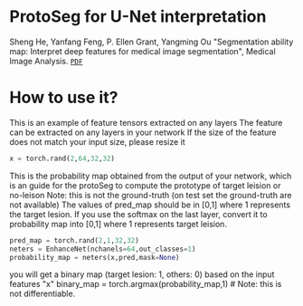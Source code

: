 # ProtoSeg for U-Net interpretation

Sheng He, Yanfang Feng, P. Ellen Grant, Yangming Ou "Segmentation ability map: Interpret deep features for medical image segmentation", Medical Image Analysis. [`PDF`](https://www.sciencedirect.com/science/article/pii/S1361841522003541)

# How to use it?

This is an example of feature tensors extracted on any layers
The feature can be extracted on any layers in your network
If the size of the feature does not match your input size, please resize it 

```Python
x = torch.rand(2,64,32,32) 
```

This is the probability map obtained from the output of your network, which is 
an guide for the protoSeg to compute the prototype of target leision or no-leison
Note: this is not the ground-truth (on test set the ground-truth are not available)
The values of pred_map should be in [0,1] where 1 represents the target lesion.
If you use the softmax on the last layer, convert it to probability map into [0,1] where 1 represents target leision.

```Python
pred_map = torch.rand(2,1,32,32) 
neters = EnhanceNet(nchanels=64,out_classes=1)
probability_map = neters(x,pred,mask=None)
```

you will get a binary map (target lesion: 1, others: 0) based on the input features "x"
binary_map = torch.argmax(probability_map,1) # Note: this is not differentiable.
